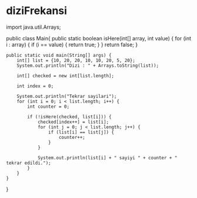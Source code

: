 # diziFrekansi
import java.util.Arrays;

public class Main{
    public static boolean isHere(int[] array, int value) {
        for (int i : array) {
            if (i == value) {
                return true;
            }
        }
        return false;
    }

    public static void main(String[] args) {
        int[] list = {10, 20, 20, 10, 10, 20, 5, 20};
        System.out.println("Dizi : " + Arrays.toString(list));

        int[] checked = new int[list.length];

        int index = 0;

        System.out.println("Tekrar sayilari");
        for (int i = 0; i < list.length; i++) {
            int counter = 0;

            if (!isHere(checked, list[i])) {
                checked[index++] = list[i];
                for (int j = 0; j < list.length; j++) {
                    if (list[i] == list[j]) {
                        counter++;
                    }
                }

                System.out.println(list[i] + " sayiyi " + counter + " tekrar edildi.");
            }
        }
    }
}
